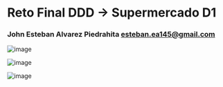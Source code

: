 # Reto Final DDD -> Supermercado D1

### John Esteban Alvarez Piedrahita <esteban.ea145@gmail.com>

![image](https://user-images.githubusercontent.com/70281915/176820164-f418572e-b3ef-4daa-b08e-a6917145f892.png)


![image](https://user-images.githubusercontent.com/70281915/176820221-9f29001c-610f-4c4b-aa60-0ba20602892d.png)


![image](https://user-images.githubusercontent.com/70281915/176820473-4f467f2a-6a7e-4f90-9158-80027d46e70b.png)




